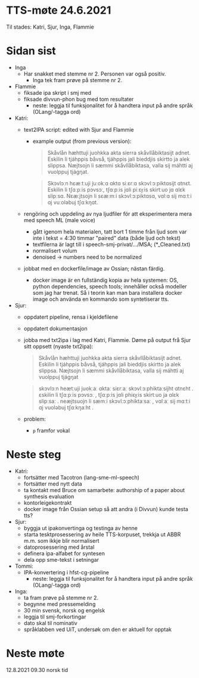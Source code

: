 # TTS-møte 24.6.2021

Til stades: Katri, Sjur, Inga, Flammie

# Sidan sist

- Inga
    - Har snakket med stemme nr 2. Personen var også positiv.
        - Inga tek fram prøve på stemme nr 2.
- Flammie
    - fiksade ipa skript i smj med 
    - fiksade divvun-phon bug med tom resultater
        - neste: leggja til funksjonalitet for å handtera input på andre språk (OLang/-tagga ord)
- Katri:
    - text2IPA script: edited with Sjur and Flammie
        - example output (from previous version):

          > Skåvlån hæhttuji juohkka akta sierra skåvllåbiktasijt adnet. Eskilin li tjáhppis båvså, tjáhppis jali bieddjis skirtto ja alek slippsa. Næjtsojn li sæmmi skåvllåbiktasa, valla sij máhtti aj vuolppuj tjágŋat.

          > Skɔvlɔːn hɛæːtːuji juːokːɑ ɑktɑ siːɛrːɑ skɔvlːɔːpiktɑsijt ɑtnɛt. Eskilin li tʃɑːpːis pɔvsɔː, tʃɑːpːis jɑli piːɛɟːis skirtːuo jɑ ɑlɛk slipːsɑ. Nɛæːjtsojn li sɛæːmːi skɔvlːɔːpiktɑsɑ, vɑlːɑ sij mɑːtːi ɑj vuːoləbuj tʃɑːkŋɑt.

    - rengöring och uppdeling av nya ljudfiler för att eksperimentera mera med speech ML (male voice)
        - gått igenom hela materialen, tatt bort 1 timme från ljud som var inte i tekst = 4:30 timmar "paired" data (både ljud och tekst)
        - textfilerna är lagt till i speech-smj-privat/.../MSA; (*_Cleaned.txt)
        - normalisert volum
        - denoised
          -> numbers need to be normalized
    - jobbat med en dockerfile/image av Ossian; nästan färdig.
        - docker image är en fullständig kopia av hela systemen: OS, python dependencies, speech tools; innehåller också modeller som jag har trenat. Så i teorin kan man bara installera docker image och använda en kommando som syntetiserar tts.
- Sjur:
    - oppdatert pipeline, rensa i kjeldefilene
    - oppdatert dokumentasjon
    - jobba med txt2ipa i lag med Katri, Flammie.
      Døme på output frå Sjur sitt oppsett (nyaste txt2ipa):

      > Skåvlån hæhttuji juohkka akta sierra skåvllåbiktasijt adnet. Eskilin li tjáhppis båvså, tjáhppis jali bieddjis skirtto ja alek slippsa. Næjtsojn li sæmmi skåvllåbiktasa, valla sij máhtti aj vuolppuj tjágŋat
      
      > skɔvlɔːn heætːuji juokːaː ɑktaː siɛrːaː skɔvlːɔːphiktaːsijht ɑtnɛht . ɛskilin li tʃɑːpːis pɔvsɔː , tʃɑːpːis jɑli phiɛɟːis skirtːuo ja ɑlɛk slipːsaː . neæjtsuojn li sæmːi skɔvlːɔːphiktaːsaː , vɑlːaː sij mɑːtːi ɑj vuoləbuj tʃɑːkŋaːht . 

    - problem:
        - `p` framfor vokal

# Neste steg
- Katri:
    - fortsätter med Tacotron (lang-sme-ml-speech)
    - fortsätter med nytt data
    - ta kontakt med Bruce om samarbete: authorship of a paper about synthesis evaluation
    - kontorleigekontrakt
    - docker image från Ossian setup så att andra (i Divvun) kunde testa tts?
- Sjur:
    - byggja ut ipakonvertinga og testinga av henne
    - starta tesktprosessering av heile TTS-korpuset, trekkja ut ABBR m.m. som ikkje blir normalisert
    - datoprosessering med årstal
    - definera ipa-alfabet for syntesen
    - dela opp sme-tekst i setningar
- Tommi:
    - IPA-konvertering i hfst-cg-pipeline
        - neste: leggja til funksjonalitet for å handtera input på andre språk (OLang/-tagga ord)
- Inga:
    - ta fram prøve på stemme nr 2.
    - begynne med pressemelding
    - 30 min svensk, norsk og engelsk
    - leggja til smj-forkortingar
    - dato skal til nominativ
    - språklabben ved UiT, undersøk om den er aktuell for opptak

# Neste møte

12.8.2021 09.30 norsk tid

